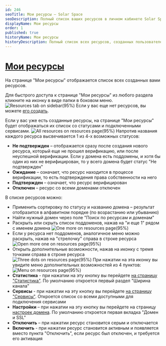 ```yaml
---
id: 246
seoTitle: Мои ресурсы — Solar Space
seoDescription: Полный список ваших ресурсов в личном кабинете Solar Space. На странице «Мои ресурсы» отображаются все созданные вами ресурсы. Поставьте под защиту домен, чтобы обеспечить безопасность вашего сайта
displayName: Мои ресурсы
order: 1
published: true
historyName: Мои ресурсы
historyDescription: Полный список всех ресурсов, созданных пользователем
---
```


# [Мои ресурсы](my-resources-page)

На странице "Мои ресурсы" отображается список всех созданных вами ресурсов.

Для быстрого доступа к странице "Мои ресурсы" из любого раздела кликните на иконку в виде папки в боковом меню.
![Resources tab on sidebar(95%)](https://img.solarspace.pro/docs/resources-tab-on-sidebar.jpg "Вкладка 'Мои ресурсы' в боковом меню")
Если у вас еще нет ресурсов, вы можете [его создать]([205]).

Если у вас уже есть созданные ресурсы, на странице "Мои ресурсы" будет отображаться их список со статусами и подключенными сервисами.
![All resources on resources page(95%)](https://img.solarspace.pro/docs/all-resources-on-resources-page.jpg "Список ресурсов на странице 'Мои ресурсы'")
Напротив названия каждого ресурса высвечивается 1 из 4-х возможных статусов:
- **Не подтвержден** – отображается сразу после создания нового ресурса, который еще не прошел верификацию, или после неуспешной верификации. Если у домена есть поддомены, и хотя бы один из них не верифицирован, то у всего домена будет статус "Не подтвержден"
- **Ожидание** – означает, что ресурс находится в процессе верификации, то есть подтверждения права собственности на него
- **Подтвержден** – означает, что ресурс верифицирован
- **Отключен** – ресурс со всеми доменами отключен

В списке ресурсов можно: 
- Применить сортировку по статусу и названию домена – результат отобразится в алфавитном порядке (по возрастанию или убыванию)
- Найти нужный домен через поле "Поиск по ресурсам и доменам"
- Раскрыть или скрыть список поддоменов, нажав на "и еще 1" рядом с именем домена
![One more on resources page(95%)](https://img.solarspace.pro/docs/more-one-on-resources-page.jpg "Скрытый блок доменов на странице ресурсов")
- Если у ресурса нет поддоменов, аналогичное меню можно раскрыть, нажав на "стрелочку" справа в строке ресурса
![Open more one on resources page(95%)](https://img.solarspace.pro/docs/open-more-one-on-resources-page.jpg "Раскрытый блок доменов на странице ресурсов")
- Открыть дополнительные возможности, нажав на иконку с тремя точками справа в строке ресурса
![Three dots on resources page(95%)](https://img.solarspace.pro/docs/three-dots-on-resources-page.jpg "Иконка с тремя точками на странице ресурсов")
При нажатии на эта иконку вы увидите меню дополнительных возможностей из 4 пунктов:
![Menu on resources page(95%)](https://img.solarspace.pro/docs/menu-on-resources-page.jpg "Меню на странице ресурсов")
- **Статистика** - при нажатии на эту кнопку вы перейдете [на страницу "Статистика"]([235]). По умолчанию откроется первый раздел "Ширина канала"
- **Сервисы** - при нажатии на эту кнопку вы перейдете [на страницу "Сервисы"]([248]). Откроется список со всеми доступными для подключения сервисами
- **Настройки** – при нажатии на эту кнопку вы перейдете на страницу [настроек домена]([213]). По умолчанию откроется первая вкладка "Домен и SSL"
- **Отключить** – при нажатии ресурс становится серым и отключается
- **Включить** - при нажатии ресурс становится активным и появляется вместо пункта "Отключить", если ресурс был отключен, и требуется его активация